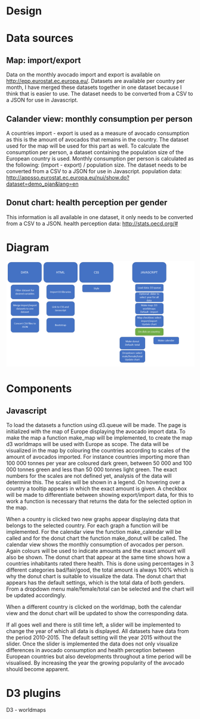 # Design

# Data sources

## Map: import/export
Data on the monthly avocado import and export is available on http://epp.eurostat.ec.europa.eu/. Datasets are available per country per month, I have merged these datasets together in one dataset because I think that is easier to use. The dataset needs to be converted from a CSV to a JSON for use in Javascript.

## Calander view: monthly consumption per person
A countries import - export is used as a measure of avocado consumption as this is the amount of avocados that remains in the country. The dataset used for the map will be used for this part as well. To calculate the consumption per person, a dataset containing the population size of the European country is used. Monthly consumption per person is calculated as the following: (import - export) / population size. The dataset needs to be converted from a CSV to a JSON for use in Javascript.
population data: http://appsso.eurostat.ec.europa.eu/nui/show.do?dataset=demo_pjan&lang=en

## Donut chart: health perception per gender
This information is all available in one dataset, it only needs to be converted from a CSV to a JSON.
health perception data: http://stats.oecd.org/#

# Diagram

![sketch](doc/diagram.PNG)

# Components

## Javascript
To load the datasets a function using d3.queue will be made. The page is initialized with the map of Europe displaying the avocado import data. To make the map a function make_map will be implemented, to create the map d3 worldmaps will be used with Europe as scope. The data will be visualized in the map by colouring the countries according to scales of the amount of avocados imported. For instance countries importing more than 100 000 tonnes per year are coloured dark green, between 50 000 and 100 000 tonnes green and less than 50 000 tonnes light green. The exact numbers for the scales are not defined yet, analysis of the data will determine this. The scales will be shown in a legend. On hovering over a country a tooltip appears in which the exact amount is given. A checkbox will be made to differentiate between showing export/import data, for this to work a function is necessary that returns the data for the selected option in the map.  

When a country is clicked two new graphs appear displaying data that belongs to the selected country.
For each graph a function will be implemented. For the calendar view the function make_calendar will be called and for the donut chart the function make_donut will be called. The calendar view shows the monthly consumption of avocados per person. Again colours will be used to indicate amounts and the exact amount will also be shown. The donut chart that appear at the same time shows how a countries inhabitants rated there health. This is done using percentages in 3 different categories bad/fair/good, the total amount is always 100% which is why the donut chart is suitable to visualize the data. The donut chart that appears has the default settings, which is the total data of both genders. From a dropdown menu male/female/total can be selected and the chart will be updated accordingly.

When a different country is clicked on the worldmap, both the calendar view and the donut chart will be updated to show the corresponding data.

If all goes well and there is still time left, a slider will be implemented to change the year of which all data is displayed. All datasets have data from the period 2010-2015. The default setting will the year 2015 without the slider. Once the slider is implemented the data does not only visualize differences in avocado consumption and health perception between European countries but also developments throughout a time period will be visualised. By increasing the year the growing popularity of the avocado should become apparent.  

# D3 plugins

D3 -  worldmaps
